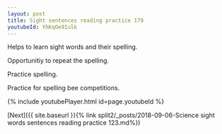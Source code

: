 ```yaml
---
layout: post
title: Sight sentences reading practice 179
youtubeId: YhKqOe9Iulk
---
```

 
 
Helps to learn sight words and their spelling.

Opportunitiy to repeat the spelling. 

Practice spelling. 
 
Practice for spelling bee competitions. 
 
{% include youtubePlayer.html id=page.youtubeId %}
 
 

[Next]({{ site.baseurl }}{% link  split2/_posts/2018-09-06-Science sight words sentences reading practice 123.md%})
 
